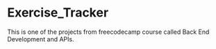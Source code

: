 # Exercise_Tracker
This is one of the projects from freecodecamp course called Back End Development and APIs.
